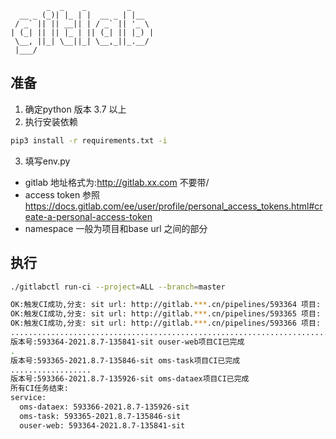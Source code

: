    
```
        _  _    _         _     
  __ _ (_)| |_ | |  __ _ | |__  
 / _` || || __|| | / _` || '_ \ 
| (_| || || |_ | || (_| || |_) |
 \__, ||_| \__||_| \__,_||_.__/ 
 |___/                      
```
## 准备
1. 确定python 版本 3.7 以上
2. 执行安装依赖
```bash
pip3 install -r requirements.txt -i  
```
3. 填写env.py

* gitlab 地址格式为:http://gitlab.xx.com 不要带/ 
* access token 参照 https://docs.gitlab.com/ee/user/profile/personal_access_tokens.html#create-a-personal-access-token
* namespace 一般为项目和base url 之间的部分
## 执行 
```bash
./gitlabctl run-ci --project=ALL --branch=master

OK:触发CI成功,分支: sit url: http://gitlab.***.cn/pipelines/593364 项目: ouser-web 
OK:触发CI成功,分支: sit url: http://gitlab.***.cn/pipelines/593365 项目: oms-task 
OK:触发CI成功,分支: sit url: http://gitlab.***.cn/pipelines/593366 项目: oms-dataex 
.............................................................................................................................................................................
版本号:593364-2021.8.7-135841-sit ouser-web项目CI已完成
.
版本号:593365-2021.8.7-135846-sit oms-task项目CI已完成
..................
版本号:593366-2021.8.7-135926-sit oms-dataex项目CI已完成
所有CI任务结束:
service:
  oms-dataex: 593366-2021.8.7-135926-sit
  oms-task: 593365-2021.8.7-135846-sit
  ouser-web: 593364-2021.8.7-135841-sit
```

